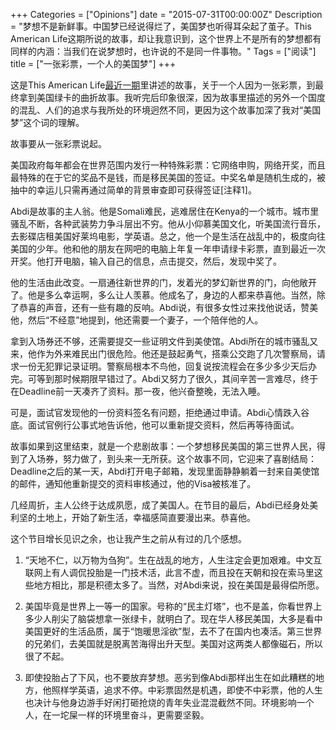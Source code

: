 +++
Categories = ["Opinions"]
date = "2015-07-31T00:00:00Z"
Description =  "梦想不是新鲜事。中国梦已经说得烂了，美国梦也听得耳朵起了茧子。This American Life这期所说的故事，却让我意识到，这个世界上不是所有的梦想都有同样的内涵：当我们在说梦想时，也许说的不是同一件事物。"
Tags = ["阅读"]
title =  ["一张彩票，一个人的美国梦"]
+++

这是This American Life[最近一期](http://www.thisamericanlife.org/radio-archives/episode/560/abdi-and-the-golden-ticket)里讲述的故事，关于一个人因为一张彩票，到最终拿到美国绿卡的曲折故事。我听完后印象很深，因为故事里描述的另外一个国度的混乱、人们的追求与我所处的环境迥然不同，更因为这个故事加深了我对“美国梦”这个词的理解。     

故事要从一张彩票说起。    

美国政府每年都会在世界范围内发行一种特殊彩票：它网络申购，网络开奖，而且最特殊的在于它的奖品不是钱，而是移民美国的签证。中奖名单是随机生成的，被抽中的幸运儿只需再通过简单的背景审查即可获得签证[注释1]。  

Abdi是故事的主人翁。他是Somali难民，逃难居住在Kenya的一个城市。城市里骚乱不断，各种武装势力争斗层出不穷。他从小仰慕美国文化，听美国流行音乐，去影碟店租美国好莱坞电影，学英语。总之，他一个是生活在战乱中的，极度向往美国的少年。他和他的朋友在网吧的电脑上年复一年申请绿卡彩票，直到最近一次开奖。他打开电脑，输入自己的信息，点击提交，然后，发现中奖了。      

他的生活由此改变。一扇通往新世界的门，发着光的梦幻新世界的门，向他敞开了。他是多么幸运啊，多么让人羡慕。他成名了，身边的人都来恭喜他。当然，除了恭喜的声音，还有一些有趣的反响。Abdi说，有很多女性过来找他说话，赞美他，然后“不经意”地提到，他还需要一个妻子，一个陪伴他的人。   

拿到入场券还不够，还需要提交一些证明文件到美使馆。Abdi所在的城市骚乱又来，他作为外来难民出门很危险。他还是鼓起勇气，搭乘公交跑了几次警察局，请求一份无犯罪记录证明。警察局根本不鸟他，回复说按流程会在多少多少天后办完。可等到那时候期限早错过了。Abdi又努力了很久，其间辛苦一言难尽，终于在Deadline前一天凑齐了资料。那一夜，他兴奋整晚，无法入睡。    

可是，面试官发现他的一份资料签名有问题，拒绝通过申请。Abdi心情跌入谷底。面试官例行公事式地告诉他，他可以重新提交资料，然后再等待面试。    

故事如果到这里结束，就是一个悲剧故事：一个梦想移民美国的第三世界人民，得到了入场券，努力做了，到头来一无所获。这个故事不同，它迎来了喜剧结局：Deadline之后的某一天，Abdi打开电子邮箱，发现里面静静躺着一封来自美使馆的邮件，通知他重新提交的资料审核通过，他的Visa被核准了。   

几经周折，主人公终于达成夙愿，成了美国人。在节目的最后，Abdi已经身处美利坚的土地上，开始了新生活，幸福感简直要漫出来。恭喜他。  

这个节目增长见识之余，也让我产生之前从有过的几个感想。   

1. “天地不仁，以万物为刍狗”。生在战乱的地方，人生注定会更加艰难。中文互联网上有人调侃投胎是一门技术活，此言不虚，而且投在天朝和投在索马里这些地方相比，那是积德太多了。当然，对Abdi来说，投在美国是最得偿所愿。     

2. 美国毕竟是世界上一等一的国家。号称的“民主灯塔”，也不是盖，你看世界上多少人削尖了脑袋想拿一张绿卡，就明白了。现在华人移民美国，大多是看中美国更好的生活品质，属于“饱暖思淫欲”型，去不了在国内也凑活。第三世界的兄弟们，去美国就是脱离苦海得出升天型。美国对这两类人都像磁石，所以很了不起。   

3. 即使投胎占了下风，也不要放弃梦想。恶劣到像Abdi那样出生在如此糟糕的地方，他照样学英语，追求不停。中彩票固然是机遇，即使不中彩票，他的人生也决计与他身边游手好闲打砸抢烧的青年失业混混截然不同。环境影响一个人，在一坨屎一样的环境里奋斗，更需要坚毅。    

[^注释1]: The diversity immigrant visa program, also known as Green Card Lottery. 这个彩票项目每年发出至多55000份绿卡，提供给移民美国比率较低的地区的居民申请（中国，很明显的，不在其中）。
